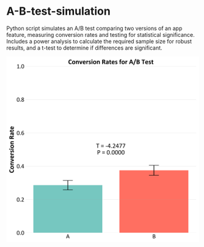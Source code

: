 # A-B-test-simulation

Python script simulates an A/B test comparing two versions of an app feature, measuring conversion rates and testing for statistical significance. Includes a power analysis to calculate the required sample size for robust results, and a t-test to determine if differences are significant.

<div style="display: flex; justify-content: space-between;">
  <img src="./conversion_rate.png" alt="conversion rate" width="700"/>
</div>
